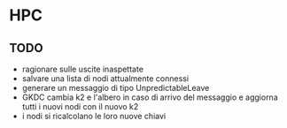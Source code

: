 # HPC



TODO
------------------------------
- ragionare sulle uscite inaspettate
- salvare una lista di nodi attualmente connessi
- generare un messaggio di tipo UnpredictableLeave
- GKDC cambia  k2 e l'albero in caso di arrivo del messaggio e aggiorna tutti i nuovi nodi con il nuovo k2
- i nodi si ricalcolano le loro nuove chiavi



